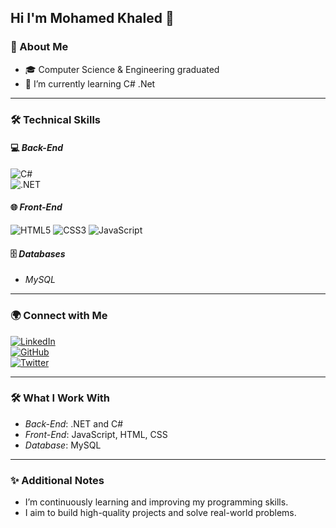 ## Hi I'm Mohamed Khaled :bust_in_silhouette:

### 🌟 About Me  

- 🎓 Computer Science & Engineering graduated
- 🌱 I’m currently learning C# .Net

---

### 🛠 Technical Skills  

#### 💻 *Back-End*  
![C#](https://img.shields.io/badge/C%23-%23239120.svg?style=for-the-badge&logo=c-sharp&logoColor=white)  
![.NET](https://img.shields.io/badge/.NET-%235C2D91.svg?style=for-the-badge&logo=dot-net&logoColor=white)

#### 🌐 *Front-End*  
![HTML5](https://img.shields.io/badge/-HTML5-%23E44D27?style=flat-square&logo=html5&logoColor=ffffff)
![CSS3](https://img.shields.io/badge/-CSS3-%231572B6?style=flat-square&logo=css3)
![JavaScript](https://img.shields.io/badge/-JavaScript-%23F7DF1C?style=flat-square&logo=javascript&logoColor=000000&labelColor=%23F7DF1C&color=%23FFCE5A)

#### 🗄 *Databases*  
- *MySQL*  

---

### 🌍 Connect with Me  

[![LinkedIn](https://img.shields.io/badge/LinkedIn-0A66C2?style=for-the-badge&logo=linkedin&logoColor=white)](https://www.linkedin.com/in/mohamed-khaled-782a67243/)  
[![GitHub](https://img.shields.io/badge/GitHub-181717?style=for-the-badge&logo=github&logoColor=white)](https://github.com/MKH112)  
[![Twitter](https://img.shields.io/badge/Twitter-1DA1F2?style=for-the-badge&logo=twitter&logoColor=white)](https://x.com/mohamedddkh)  

---

### 🛠 What I Work With  
- *Back-End*: .NET and C#  
- *Front-End*: JavaScript, HTML, CSS  
- *Database*: MySQL  

---

### ✨ Additional Notes  
- I’m continuously learning and improving my programming skills.  
- I aim to build high-quality projects and solve real-world problems.
